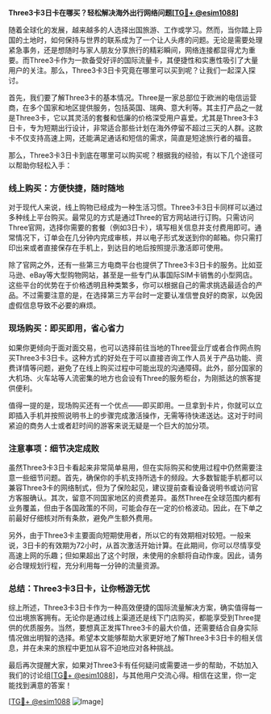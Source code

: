 **Three3卡3日卡在哪买？轻松解决海外出行网络问题[[TG💪+ @esim1088](https://t.me/s/esim1088)]**

随着全球化的发展，越来越多的人选择出国旅游、工作或学习。然而，当你踏上异国的土地时，如何保持与世界的联系成为了一个让人头疼的问题。无论是需要处理紧急事务，还是想随时与家人朋友分享旅行的精彩瞬间，网络连接都显得尤为重要。而Three3卡作为一款备受好评的国际流量卡，其便捷性和实惠性吸引了大量用户的关注。那么，Three3卡3日卡究竟在哪里可以买到呢？让我们一起深入探讨。

首先，我们要了解Three3卡的基本情况。Three是一家总部位于欧洲的电信运营商，在多个国家和地区提供服务，包括英国、瑞典、意大利等。其主打产品之一就是Three3卡，它以其灵活的套餐和低廉的价格深受用户喜爱。尤其是Three3卡3日卡，专为短期出行设计，非常适合那些计划在海外停留不超过三天的人群。这款卡不仅支持高速上网，还能满足通话和短信的需求，简直是短途旅行者的福音。

那么，Three3卡3日卡到底在哪里可以购买呢？根据我的经验，有以下几个途径可以帮助你轻松入手：

### 线上购买：方便快捷，随时随地

对于现代人来说，线上购物已经成为一种生活习惯。Three3卡3日卡同样可以通过多种线上平台购买。最常见的方式是通过Three的官方网站进行订购。只需访问Three官网，选择你需要的套餐（例如3日卡），填写相关信息并支付费用即可。通常情况下，订单会在几分钟内完成审核，并以电子形式发送到你的邮箱。你只需打印出来或者直接保存在手机上，到达目的地后按照提示激活即可使用。

除了官网之外，还有一些第三方电商平台也提供了Three3卡3日卡的服务。比如亚马逊、eBay等大型购物网站，甚至是一些专门从事国际SIM卡销售的小型网店。这些平台的优势在于价格透明且种类繁多，你可以根据自己的需求挑选最适合的产品。不过需要注意的是，在选择第三方平台时一定要认准信誉良好的商家，以免因虚假信息导致不必要的麻烦。

### 现场购买：即买即用，省心省力

如果你更倾向于面对面交易，也可以选择前往当地的Three营业厅或者合作网点购买Three3卡3日卡。这种方式的好处在于可以直接咨询工作人员关于产品功能、资费详情等问题，避免了在线上购买过程中可能出现的沟通障碍。此外，部分国家的大机场、火车站等人流密集的地方也会设有Three的服务柜台，为刚抵达的旅客提供便利。

值得一提的是，现场购买还有一个优点——即买即用。一旦拿到卡片，你就可以立即插入手机并按照说明书上的步骤完成激活操作，无需等待快递送达。这对于时间紧迫的商务人士或者赶时间的游客来说无疑是一个巨大的加分项。

### 注意事项：细节决定成败

虽然Three3卡3日卡看起来非常简单易用，但在实际购买和使用过程中仍然需要注意一些细节问题。首先，确保你的手机支持所选卡的频段。大多数智能手机都可以兼容Three3卡的网络制式，但为了保险起见，建议提前查看设备说明书或访问官方客服确认。其次，留意不同国家地区的资费差异。虽然Three在全球范围内都有业务覆盖，但由于各国政策的不同，可能会存在一定的价格波动。因此，在下单之前最好仔细核对所有条款，避免产生额外费用。

另外，由于Three3卡主要面向短期使用者，所以它的有效期相对较短。一般来说，3日卡的有效期为72小时，从首次激活开始计算。在此期间，你可以尽情享受高速上网的乐趣；但如果超出了这个时限，未使用的余额将自动作废。因此，请务必合理规划行程，充分利用每一分钟的流量资源。

### 总结：Three3卡3日卡，让你畅游无忧

综上所述，Three3卡3日卡作为一种高效便捷的国际流量解决方案，确实值得每一位出境旅客拥有。无论你是通过线上渠道还是线下门店购买，都能享受到Three提供的优质服务。当然，要想真正发挥Three3卡的最大价值，还需要结合自身实际情况做出明智的选择。希望本文能够帮助大家更好地了解Three3卡3日卡的相关信息，并在未来的旅程中更加从容不迫地应对各种挑战。

最后再次提醒大家，如果对Three3卡有任何疑问或需要进一步的帮助，不妨加入我们的讨论组[[TG💪+ @esim1088](https://t.me/s/esim1088)]，与其他用户交流心得。相信在这里，你一定能找到满意的答案！

[[TG💪+ @esim1088](https://t.me/s/esim1088) ![Image](https://i.postimg.cc/4NQfJmqS/Snipaste-2025-05-13-00-14-12.png)]